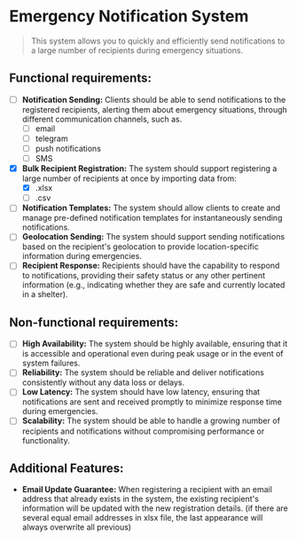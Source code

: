 # Emergency Notification System

> This system allows you to quickly and efficiently send notifications to a large number of recipients during emergency
> situations.

## Functional requirements:

- [ ] **Notification Sending:** Clients should be able to send notifications to the registered recipients, alerting them
  about emergency situations, through different communication channels, such as.
    - [ ] email
    - [ ] telegram
    - [ ] push notifications
    - [ ] SMS
- [x] **Bulk Recipient Registration:** The system should support registering a large number of recipients at once by
  importing data from:
    - [x] .xlsx
    - [ ] .csv
- [ ] **Notification Templates:**  The system should allow clients to create and manage pre-defined notification
  templates for instantaneously sending notifications.
- [ ] **Geolocation Sending:** The system should support sending notifications based on the recipient's geolocation to
  provide location-specific information during emergencies.
- [ ] **Recipient Response:** Recipients should have the capability to respond to notifications, providing their safety
  status or any other pertinent information (e.g., indicating whether they are safe and currently located in a shelter).

## Non-functional requirements:

- [ ] **High Availability:** The system should be highly available, ensuring that it is accessible and operational even
  during peak usage or in the event of system failures.
- [ ] **Reliability:** The system should be reliable and deliver notifications consistently without any data loss or
  delays.
- [ ] **Low Latency:** The system should have low latency, ensuring that notifications are sent and received promptly to
  minimize response time during emergencies.
- [ ] **Scalability:** The system should be able to handle a growing number of recipients and notifications without
  compromising performance or functionality.

## Additional Features:

- **Email Update Guarantee:** When registering a recipient with an email address that already exists in the system, the
  existing recipient's information will be updated with the new registration details. (if there are several equal email
  addresses in xlsx file, the last appearance will always overwrite all previous)